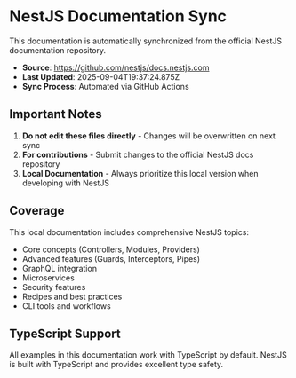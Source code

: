 # NestJS Documentation Sync

This documentation is automatically synchronized from the official NestJS documentation repository.

- **Source**: https://github.com/nestjs/docs.nestjs.com
- **Last Updated**: 2025-09-04T19:37:24.875Z
- **Sync Process**: Automated via GitHub Actions

## Important Notes

1. **Do not edit these files directly** - Changes will be overwritten on next sync
2. **For contributions** - Submit changes to the official NestJS docs repository
3. **Local Documentation** - Always prioritize this local version when developing with NestJS

## Coverage

This local documentation includes comprehensive NestJS topics:

- Core concepts (Controllers, Modules, Providers)
- Advanced features (Guards, Interceptors, Pipes)
- GraphQL integration
- Microservices
- Security features
- Recipes and best practices
- CLI tools and workflows

## TypeScript Support

All examples in this documentation work with TypeScript by default.
NestJS is built with TypeScript and provides excellent type safety.
